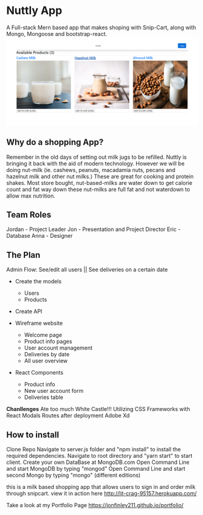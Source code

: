 

# Nuttly App
A Full-stack Mern based app that makes shoping with Snip-Cart, along with Mongo, Mongoose and bootstrap-react. 
![Screen Shot](client/public/images/Nuttlyreadmethumb.png)

## Why do a shopping App? 
Remember in the old days of setting out milk jugs to be refilled. Nuttly is bringing it back with the aid of modern technology. However we will be doing nut-milk (ie. cashews, peanuts, macadamia nuts, pecans and hazelnut milk and other nut milks.) These are great for cooking and protein shakes. Most store bought, nut-based-milks are water down to get calorie count and fat way down these nut-milks are full fat and not waterdown to allow max nutrition. 

## Team Roles
Jordan - Project Leader
Jon      - Presentation and Project Director
Eric      - Database
Anna   - Designer

## The Plan

Admin Flow: See/edit all users  ||  See deliveries on a certain date
- Create the models
	- Users
	- Products
	
- Create API
- Wireframe website
	- Welcome page
	- Product info pages
	- User account management
	- Deliveries by date
	- All user overview
- React Components
	- Product info
	- New user account form	
	- Deliveries table

**Chanllenges**
Ate too much White Castle!!!
Utilizing CSS Frameworks with React
Modals
Routes after deployment
Adobe Xd

## How to install 
Clone Repo
Navigate to server.js folder and "npm install" to install the required dependencies.
Navigate to root directory and "yarn start" to start client.
Create your own DataBase at MongoDB.com
Open Command Line and start MongoDB by typing "mongod"
Open Command Line and start second Mongo by typing "mongo" (different editions)

this is a milk based shopping app that allows users to sign in and order milk through snipcart. 
view it in action here http://lit-crag-95157.herokuapp.com/

Take a look at my Portfolio Page
https://jonfinley211.github.io/portfolio/


